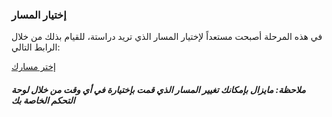 ### إختيار المسار

في هذه المرحلة أصبحت مستعداً لإختيار المسار الذي تريد دراستة، للقيام بذلك من خلال الرابط التالي:

[إختر مسارك](#)

##### ملاحظة: مايزال بإمكانك تغيير المسار الذي قمت بإختيارة في أي وقت من خلال لوحة التحكم الخاصة بك
